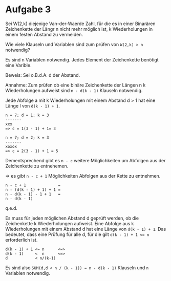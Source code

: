 # Aufgabe 3

Sei W(2,k) diejenige Van-der-Waerde Zahl, für die es in einer Binarären Zeichenkette der Längr n nicht mehr möglich ist, k Wiederholungen in einem festen Abstand zu vermeiden.

Wie viele Klauseln und Variablen sind zum prüfen von `W(2,k) > n` notwendig?

Es sind n Variablen notwendig. Jedes Element der Zeichenkette benötigt eine Varible.

Beweis:
Sei o.B.d.A. d der Abstand. 

Annahme:
Zum prüfen ob eine binäre Zeichenkette der Längen n k Wiederholungen aufweist sind `n - d(k - 1)` Klauseln notwendig.

Jede Abfolge a mit k Wiederholungen mit einem Abstand d > 1 hat eine Länge l von `d(k - 1) + 1`.

```
n = 7; d = 1; k = 3
-------
xxx
=> c = 1(3 - 1) + 1= 3

n = 7; d = 2; k = 3
-------
xoxox
=> c = 2(3 - 1) + 1 = 5
```

Dementsprechend gibt es `n - c` weitere Möglichkeiten um Abfolgen aus der Zeichenkette zu entnehemen.

=> es gibt `n - c + 1` Möglichkeiten Abfolgen aus der Kette zu entnehmen.
```
n - c + 1              =
n - (d(k - 1) + 1) + 1 =
n - d(k - 1) - 1 + 1   = 
n - d(k - 1)
```
q.e.d.

Es muss für jeden möglichen Abstand d geprüft werden, ob die Zeichenkette k Wiederholungen aufweist.
Eine Abfolge aus k Wiederholungen mit einem Abstand d hat eine Länge von `d(k - 1) + 1`. Das bedeutet, dass eine Prüfung für alle d, für die gilt `d(k - 1) + 1 <= n` erforderlich ist.
```
d(k - 1) + 1 <= n      <=>
d(k - 1)     <  n      <=>
d            < n/(k-1)
```
Es sind also `SUM(d,d < n / (k - 1)) = n - d(k - 1)` Klauseln und `n` Variablen notwendig.
